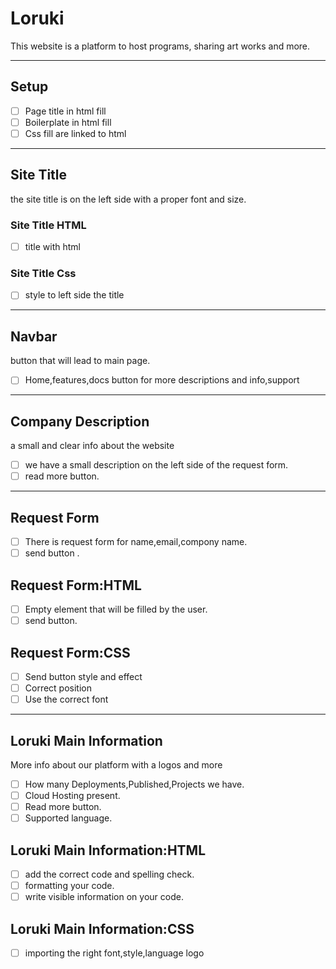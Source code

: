 # Loruki

<!--- Home Page Must Have --->

This website is a platform to host programs, sharing art works and more.

---

## Setup

- [ ] Page title in html fill
- [ ] Boilerplate in html fill
- [ ] Css fill are linked to html

---

## Site Title

the site title is on the left side with a proper font and size.

### Site Title HTML

- [ ] title with html

### Site Title Css

- [ ] style to left side the title

---

## Navbar

button that will lead to main page.

- [ ] Home,features,docs button for more descriptions and info,support

---

## Company Description

a small and clear info about the website

- [ ] we have a small description on the left side of the request form.
- [ ] read more button.

---

## Request Form

- [ ] There is request form for name,email,compony name.
- [ ] send button .

## Request Form:HTML

- [ ] Empty element that will be filled by the user.
- [ ] send button.

## Request Form:CSS

- [ ] Send button style and effect
- [ ] Correct position
- [ ] Use the correct font

---

## Loruki Main Information

More info about our platform with a logos and more

- [ ] How many Deployments,Published,Projects we have.
- [ ] Cloud Hosting present.
- [ ] Read more button.
- [ ] Supported language.

## Loruki Main Information:HTML

- [ ] add the correct code and spelling check.
- [ ] formatting your code.
- [ ] write visible information on your code.

## Loruki Main Information:CSS

- [ ] importing the right font,style,language logo
